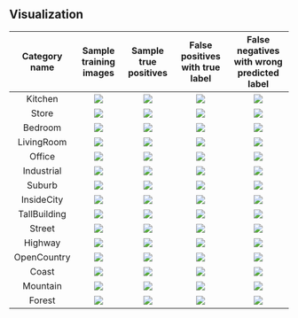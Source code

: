 ## Visualization


| Category name | Sample training images | Sample true positives | False positives with true label | False negatives with wrong predicted label |
| :-----------: | :--------------------: | :-------------------: | :-----------------------------: | :----------------------------------------: |
| Kitchen | ![](../data/train/Kitchen/image_0143.jpg) | ![](../data/test/Kitchen/image_0051.jpg) | ![](../data/test/TallBuilding/image_0197.jpg) | ![](../data/test/Kitchen/image_0111.jpg) |
| Store | ![](../data/train/Store/image_0298.jpg) | ![](../data/test/Store/image_0099.jpg) | ![](../data/test/Highway/image_0251.jpg) | ![](../data/test/Store/image_0090.jpg) |
| Bedroom | ![](../data/train/Bedroom/image_0143.jpg) | ![](../data/test/Bedroom/image_0215.jpg) | ![](../data/test/Coast/image_0338.jpg) | ![](../data/test/Bedroom/image_0016.jpg) |
| LivingRoom | ![](../data/train/LivingRoom/image_0149.jpg) | ![](../data/test/LivingRoom/image_0218.jpg) | ![](../data/test/Industrial/image_0305.jpg) | ![](../data/test/LivingRoom/image_0191.jpg) |
| Office | ![](../data/train/Office/image_0149.jpg) | ![](../data/test/Office/image_0183.jpg) | ![](../data/test/Coast/image_0356.jpg) | ![](../data/test/Office/image_0127.jpg) |
| Industrial | ![](../data/train/Industrial/image_0143.jpg) | ![](../data/test/Industrial/image_0262.jpg) | ![](../data/test/Mountain/image_0298.jpg) | ![](../data/test/Industrial/image_0245.jpg) |
| Suburb | ![](../data/train/Suburb/image_0157.jpg) | ![](../data/test/Suburb/image_0034.jpg) | ![](../data/test/Forest/image_0180.jpg) | ![](../data/test/Suburb/image_0053.jpg) |
| InsideCity | ![](../data/train/InsideCity/image_0143.jpg) | ![](../data/test/InsideCity/image_0060.jpg) | ![](../data/test/Highway/image_0029.jpg) | ![](../data/test/InsideCity/image_0084.jpg) |
| TallBuilding | ![](../data/train/TallBuilding/image_0071.jpg) | ![](../data/test/TallBuilding/image_0026.jpg) | ![](../data/test/OpenCountry/image_0064.jpg) | ![](../data/test/TallBuilding/image_0345.jpg) |
| Street | ![](../data/train/Street/image_0071.jpg) | ![](../data/test/Street/image_0186.jpg) | ![](../data/test/Mountain/image_0032.jpg) | ![](../data/test/Street/image_0083.jpg) |
| Highway | ![](../data/train/Highway/image_0143.jpg) | ![](../data/test/Highway/image_0017.jpg) | ![](../data/test/Coast/image_0088.jpg) | ![](../data/test/Highway/image_0006.jpg) |
| OpenCountry | ![](../data/train/OpenCountry/image_0143.jpg) | ![](../data/test/OpenCountry/image_0365.jpg) | ![](../data/test/Mountain/image_0126.jpg) | ![](../data/test/OpenCountry/image_0361.jpg) |
| Coast | ![](../data/train/Coast/image_0143.jpg) | ![](../data/test/Coast/image_0026.jpg) | ![](../data/test/OpenCountry/image_0037.jpg) | ![](../data/test/Coast/image_0243.jpg) |
| Mountain | ![](../data/train/Mountain/image_0349.jpg) | ![](../data/test/Mountain/image_0362.jpg) | ![](../data/test/Forest/image_0179.jpg) | ![](../data/test/Mountain/image_0126.jpg) |
| Forest | ![](../data/train/Forest/image_0143.jpg) | ![](../data/test/Forest/image_0060.jpg) | ![](../data/test/Mountain/image_0315.jpg) | ![](../data/test/Forest/image_0179.jpg) |

